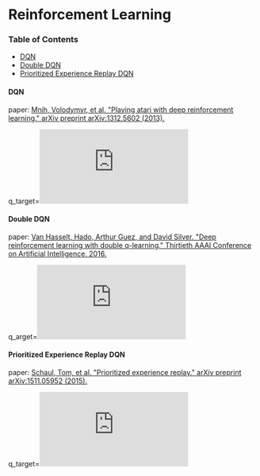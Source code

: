 # Reinforcement Learning

### Table of Contents
- <a href="#DQN">DQN</a>
- <a href="#DoubleDQN">Double DQN</a>
- <a href="#PrioritizedExperienceReplayDQN">Prioritized Experience Replay DQN</a>


#### <a name="DQN">DQN</a>
paper: [Mnih, Volodymyr, et al. "Playing atari with deep reinforcement learning." arXiv preprint arXiv:1312.5602 (2013).](https://arxiv.org/pdf/1312.5602.pdf\))

q_target=![DQN](https://latex.codecogs.com/svg.latex?R&plus;%5Cgamma%20%5Cunderset%7Ba%7D%7Bmax%7D%20Q%28S_%7Bt&plus;1%7D%2Ca%3B%5Ctheta_%7Bt%7D%5E%7B-%7D%20%29 "DQN")

#### <a name="DoubleDQN">Double DQN</a>
paper: [Van Hasselt, Hado, Arthur Guez, and David Silver. "Deep reinforcement learning with double q-learning." Thirtieth AAAI Conference on Artificial Intelligence. 2016.](https://www.aaai.org/ocs/index.php/AAAI/AAAI16/paper/download/12389/11847)

q_arget=![DoubleDQN](https://latex.codecogs.com/svg.latex?R&plus;%5Cgamma%20Q%28S_%7Bt&plus;1%7D%2C%5Cunderset%7Ba%7D%7Bargmax%7DQ%28S_%7Bt&plus;1%7D%2Ca%3B%5Ctheta_%7Bt%7D%29%3B%5Ctheta_%7Bt%7D%5E%7B-%7D%20%29 "DoubleDQN")

#### <a name="PrioritizedExperienceReplay">Prioritized Experience Replay DQN</a>
paper: [Schaul, Tom, et al. "Prioritized experience replay." arXiv preprint arXiv:1511.05952 (2015).](https://arxiv.org/pdf/1511.05952.pdf)

q_target=![DQN](https://latex.codecogs.com/svg.latex?R&plus;%5Cgamma%20%5Cunderset%7Ba%7D%7Bmax%7D%20Q%28S_%7Bt&plus;1%7D%2Ca%3B%5Ctheta_%7Bt%7D%5E%7B-%7D%20%29 "DQN")



